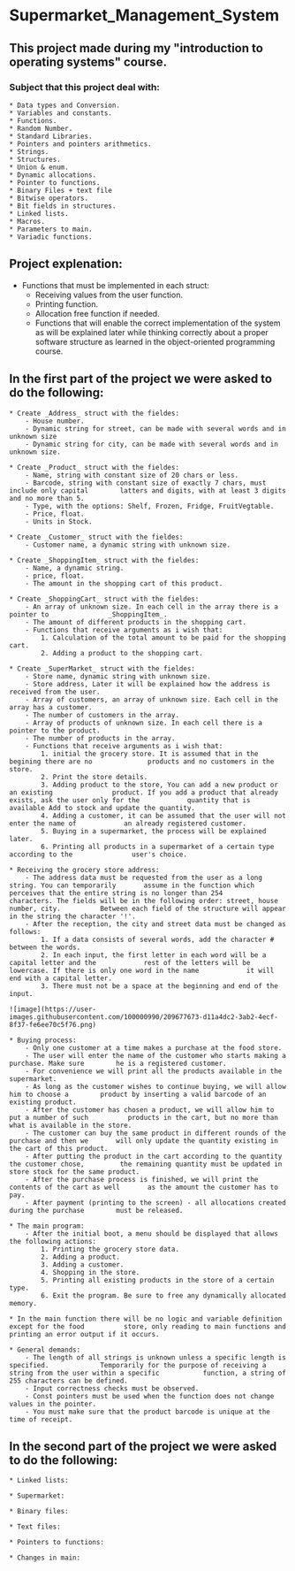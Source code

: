 # Supermarket_Management_System

## This project made during my "introduction to operating systems" course.

### Subject that this project deal with:
    * Data types and Conversion.
    * Variables and constants.
    * Functions. 
    * Random Number.
    * Standard Libraries.
    * Pointers and pointers arithmetics.
    * Strings.
    * Structures.
    * Union & enum.
    * Dynamic allocations.
    * Pointer to functions.
    * Binary Files + text file
    * Bitwise operators.
    * Bit fields in structures.
    * Linked lists.
	* Macros.
    * Parameters to main.
    * Variadic functions.
    
## Project explenation:

* Functions that must be implemented in each struct:
    * Receiving values from the user function.
    * Printing function.
    * Allocation free function if needed.
    * Functions that will enable the correct implementation of the system as 
      will be explained later while thinking correctly about a proper software 
      structure as learned in the object-oriented programming course.
      
## In the first part of the project we were asked to do the following:
    * Create _Address_ struct with the fieldes:
    	- House number.
    	- Dynamic string for street, can be made with several words and in unknown size
    	- Dynamic string for city, can be made with several words and in unknown size.
      
    * Create _Product_ struct with the fieldes:
    	- Name, string with constant size of 20 chars or less.
    	- Barcode, string with constant size of exactly 7 chars, must include only capital 		  latters and digits, with at least 3 digits and no more than 5.
    	- Type, with the options: Shelf, Frozen, Fridge, FruitVegtable.
    	- Price, float.
    	- Units in Stock. 
    
    * Create _Customer_ struct with the fieldes:
    	- Customer name, a dynamic string with unknown size.
    
    * Create _ShoppingItem_ struct with the fieldes:
    	- Name, a dynamic string.
    	- price, float.
    	- The amount in the shopping cart of this product.
    
    * Create _ShoppingCart_ struct with the fieldes:
    	- An array of unknown size. In each cell in the array there is a pointer to 			  _ShoppingItem_.
    	- The amount of different products in the shopping cart.
    	- Functions that receive arguments as i wish that:
    		1. Calculation of the total amount to be paid for the shopping cart.
    		2. Adding a product to the shopping cart.  
    
    * Create _SuperMarket_ struct with the fieldes:
    	- Store name, dynamic string with unknown size.
    	- Store address, Later it will be explained how the address is received from the user.
    	- Array of customers, an array of unknown size. Each cell in the array has a customer.
    	- The number of customers in the array.
    	- Array of products of unknown size. In each cell there is a pointer to the product.
    	- The number of products in the array.
    	- Functions that receive arguments as i wish that:
    		1. initial the grocery store. It is assumed that in the begining there are no 			   products and no customers in the store.
    		2. Print the store details.
    		3. Adding product to the store, You can add a new product or an existing 			   product. If you add a product that already exists, ask the user only for the 		   quantity that is available Add to stock and update the quantity.
    		4. Adding a customer, it can be assumed that the user will not enter the name of 		    an already registered customer.
    		5. Buying in a supermarket, the process will be explained later.
    		6. Printing all products in a supermarket of a certain type according to the 			   user's choice.
    		
    * Receiving the grocery store address:
    	- The address data must be requested from the user as a long string. You can temporarily 	   assume in the function which perceives that the entire string is no longer than 254 		  characters. The fields will be in the following order: street, house number, city. 		  Between each field of the structure will appear in the string the character '!'.
    	- After the reception, the city and street data must be changed as follows:
    		1. If a data consists of several words, add the character # between the words.
    		2. In each input, the first letter in each word will be a capital letter and the 		    rest of the letters will be lowercase. If there is only one word in the name 		    it will end with a capital letter.
    		3. There must not be a space at the beginning and end of the input.
    	
	![image](https://user-images.githubusercontent.com/100000990/209677673-d11a4dc2-3ab2-4ecf-8f37-fe6ee70c5f76.png)

    * Buying process:
    	- Only one customer at a time makes a purchase at the food store.
    	- The user will enter the name of the customer who starts making a purchase. Make sure 		  he is a registered customer.
    	- For convenience we will print all the products available in the supermarket.
    	- As long as the customer wishes to continue buying, we will allow him to choose a 		  product by inserting a valid barcode of an existing product.
    	- After the customer has chosen a product, we will allow him to put a number of such 		  products in the cart, but no more than what is available in the store.
    	- The customer can buy the same product in different rounds of the purchase and then we 	  will only update the quantity existing in the cart of this product.
    	- After putting the product in the cart according to the quantity the customer chose, 		  the remaining quantity must be updated in store stock for the same product.
    	- After the purchase process is finished, we will print the contents of the cart as well 	   as the amount the customer has to pay.
    	- After payment (printing to the screen) - all allocations created during the purchase 		  must be released.
    
    * The main program:
    	- After the initial boot, a menu should be displayed that allows the following actions:
    		1. Printing the grocery store data.
    		2. Adding a product.
    		3. Adding a customer.
    		4. Shopping in the store.
    		5. Printing all existing products in the store of a certain type.
    		6. Exit the program. Be sure to free any dynamically allocated memory.

    * In the main function there will be no logic and variable definition except for the food 	       store, only reading to main functions and printing an error output if it occurs.
    
    * General demands:
    	- The length of all strings is unknown unless a specific length is specified. 			  Temporarily for the purpose of receiving a string from the user within a specific 		  function, a string of 255 characters can be defined.
    	- Input correctness checks must be observed.
    	- Const pointers must be used when the function does not change values in the pointer.
    	- You must make sure that the product barcode is unique at the time of receipt.

## In the second part of the project we were asked to do the following:
    * Linked lists:
    
    * Supermarket:
    
    * Binary files:
    
    * Text files:
    
    * Pointers to functions:
    
    * Changes in main:
    













  
